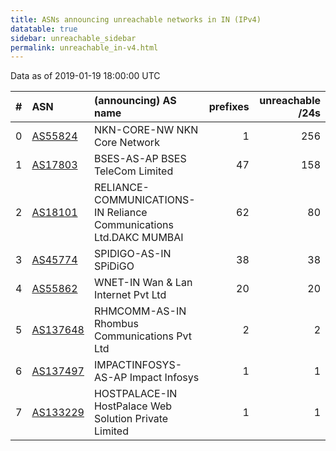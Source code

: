 ```yaml
---
title: ASNs announcing unreachable networks in IN (IPv4)
datatable: true
sidebar: unreachable_sidebar
permalink: unreachable_in-v4.html
---
```


Data as of 2019-01-19 18:00:00 UTC


<div class="datatable-begin"></div>

|   # | ASN                                      | (announcing) AS name                                               |   prefixes |   unreachable /24s |
|----:|:-----------------------------------------|:-------------------------------------------------------------------|-----------:|-------------------:|
|   0 | [AS55824](unreachable_AS55824-v4.html)   | NKN-CORE-NW NKN Core Network                                       |          1 |                256 |
|   1 | [AS17803](unreachable_AS17803-v4.html)   | BSES-AS-AP BSES TeleCom Limited                                    |         47 |                158 |
|   2 | [AS18101](unreachable_AS18101-v4.html)   | RELIANCE-COMMUNICATIONS-IN Reliance Communications Ltd.DAKC MUMBAI |         62 |                 80 |
|   3 | [AS45774](unreachable_AS45774-v4.html)   | SPIDIGO-AS-IN SPiDiGO                                              |         38 |                 38 |
|   4 | [AS55862](unreachable_AS55862-v4.html)   | WNET-IN Wan &amp; Lan Internet Pvt Ltd                             |         20 |                 20 |
|   5 | [AS137648](unreachable_AS137648-v4.html) | RHMCOMM-AS-IN Rhombus Communications Pvt Ltd                       |          2 |                  2 |
|   6 | [AS137497](unreachable_AS137497-v4.html) | IMPACTINFOSYS-AS-AP Impact Infosys                                 |          1 |                  1 |
|   7 | [AS133229](unreachable_AS133229-v4.html) | HOSTPALACE-IN HostPalace Web Solution Private Limited              |          1 |                  1 |

<div class="datatable-end"></div>